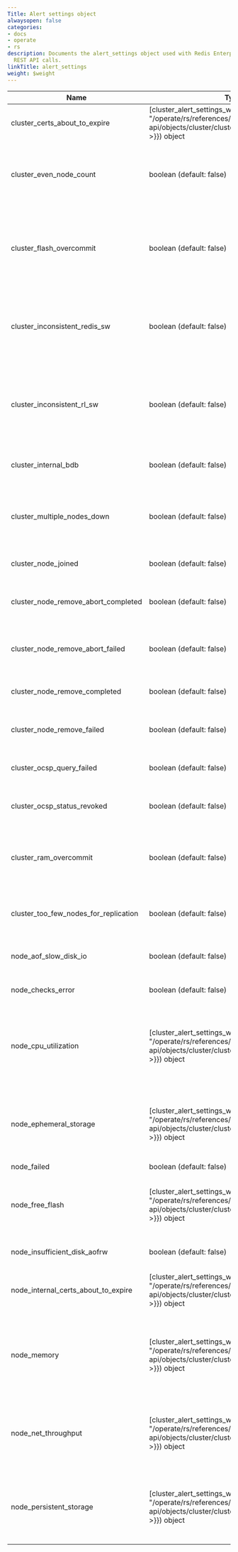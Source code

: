 ```yaml
---
Title: Alert settings object
alwaysopen: false
categories:
- docs
- operate
- rs
description: Documents the alert_settings object used with Redis Enterprise Software
  REST API calls.
linkTitle: alert_settings
weight: $weight
---
```


| Name | Type/Value | Description |
|------|------------|-------------|
| cluster_certs_about_to_expire | [cluster_alert_settings_with_threshold]({{< relref "/operate/rs/references/rest-api/objects/cluster/cluster_alert_settings_with_threshold" >}}) object | Cluster certificate will expire in x days |
| cluster_even_node_count | boolean (default:&nbsp;false) | True high availability requires an odd number of nodes in the cluster |
| cluster_flash_overcommit | boolean (default:&nbsp;false) | Flash memory committed to databases is larger than cluster total flash memory |
| cluster_inconsistent_redis_sw | boolean (default:&nbsp;false) | Some shards in the cluster are running different versions of Redis software |
| cluster_inconsistent_rl_sw | boolean (default:&nbsp;false) | Some nodes in the cluster are running different versions of Redis Enterprise software |
| cluster_internal_bdb | boolean (default:&nbsp;false) | Issues with internal cluster databases |
| cluster_multiple_nodes_down | boolean (default:&nbsp;false) | Multiple cluster nodes are down (this might cause data loss) |
| cluster_node_joined | boolean (default:&nbsp;false) | New node joined the cluster |
| cluster_node_remove_abort_completed | boolean (default:&nbsp;false) | Cancel node remove operation completed |
| cluster_node_remove_abort_failed | boolean (default:&nbsp;false) | Cancel node remove operation failed |
| cluster_node_remove_completed | boolean (default:&nbsp;false) | Node removed from the cluster |
| cluster_node_remove_failed | boolean (default:&nbsp;false) | Failed to remove a node from the cluster |
| cluster_ocsp_query_failed | boolean (default:&nbsp;false) | Failed to query the OCSP server |
| cluster_ocsp_status_revoked | boolean (default:&nbsp;false) | OCSP certificate status is REVOKED |
| cluster_ram_overcommit | boolean (default:&nbsp;false) | RAM committed to databases is larger than cluster total RAM |
| cluster_too_few_nodes_for_replication | boolean (default:&nbsp;false) | Replication requires at least 2 nodes in the cluster |
| node_aof_slow_disk_io | boolean (default:&nbsp;false) | AOF reaching disk I/O limits
| node_checks_error | boolean (default:&nbsp;false) | Some node checks have failed |
| node_cpu_utilization | [cluster_alert_settings_with_threshold]({{< relref "/operate/rs/references/rest-api/objects/cluster/cluster_alert_settings_with_threshold" >}}) object | Node CPU utilization has reached the threshold value (% of the utilization limit) |
| node_ephemeral_storage | [cluster_alert_settings_with_threshold]({{< relref "/operate/rs/references/rest-api/objects/cluster/cluster_alert_settings_with_threshold" >}}) object | Node ephemeral storage has reached the threshold value (% of the storage limit) |
| node_failed | boolean (default:&nbsp;false) | Node failed |
| node_free_flash | [cluster_alert_settings_with_threshold]({{< relref "/operate/rs/references/rest-api/objects/cluster/cluster_alert_settings_with_threshold" >}}) object | Node flash storage has reached the threshold value (% of the storage limit) |
| node_insufficient_disk_aofrw | boolean (default:&nbsp;false) | Insufficient AOF disk space |
| node_internal_certs_about_to_expire | [cluster_alert_settings_with_threshold]({{< relref "/operate/rs/references/rest-api/objects/cluster/cluster_alert_settings_with_threshold" >}}) object| Internal certificate on node will expire in x days |
| node_memory | [cluster_alert_settings_with_threshold]({{< relref "/operate/rs/references/rest-api/objects/cluster/cluster_alert_settings_with_threshold" >}}) object | Node memory has reached the threshold value (% of the memory limit) |
| node_net_throughput | [cluster_alert_settings_with_threshold]({{< relref "/operate/rs/references/rest-api/objects/cluster/cluster_alert_settings_with_threshold" >}}) object | Node network throughput has reached the threshold value (bytes/s) |
| node_persistent_storage | [cluster_alert_settings_with_threshold]({{< relref "/operate/rs/references/rest-api/objects/cluster/cluster_alert_settings_with_threshold" >}}) object | Node persistent storage has reached the threshold value (% of the storage limit) |
